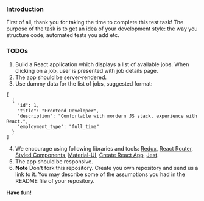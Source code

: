### Introduction
First of all, thank you for taking the time to complete this test task! The purpose of the task is to get an idea of your development style: the way you structure code, automated tests you add etc.

### TODOs

1. Build a React application which displays a list of available jobs. When clicking on a job, user is presented with job details page.
2. The app should be server-rendered.
3. Use dummy data for the list of jobs, suggested format:
```
[
  {
    "id": 1,
    "title": "Frontend Developer",
    "description": "Comfortable with mordern JS stack, experience with React.",
    "employment_type": "full_time"
  }
]
```
4. We encourage using following libraries and tools: [Redux](https://github.com/reactjs/redux), [React Router](https://github.com/ReactTraining/react-router), [Styled Components](https://github.com/styled-components/styled-components),
[Material-UI](https://github.com/mui-org/material-ui), [Create React App](https://github.com/facebook/create-react-app), [Jest](https://github.com/facebook/jest).
5. The app should be responsive.
6. **Note** Don't fork this repository. Create you own repository and send us a link to it. You may describe some of the assumptions you had in the README file of your repository.

**Have fun!** 
